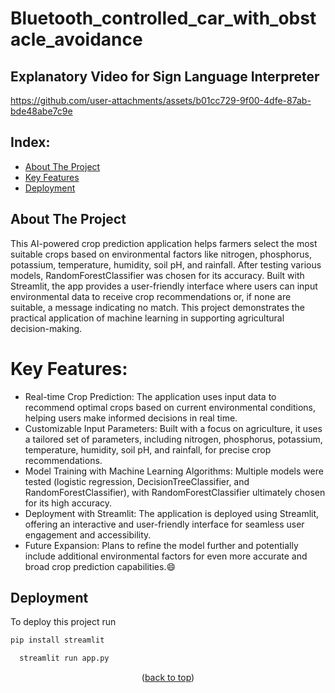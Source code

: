 
<a id="readme-top"></a>


# Bluetooth_controlled_car_with_obstacle_avoidance
## Explanatory Video for Sign Language Interpreter
https://github.com/user-attachments/assets/b01cc729-9f00-4dfe-87ab-bde48abe7c9e


## Index: 
- [About The Project](#About-The-Project)
- [Key Features](#Key-Features)
- [Deployment](#Deployment)



  
## About The Project
This AI-powered crop prediction application helps farmers select the most suitable crops based on environmental factors like nitrogen, phosphorus, potassium, temperature, humidity, soil pH, and rainfall. After testing various models, RandomForestClassifier was chosen for its accuracy. Built with Streamlit, the app provides a user-friendly interface where users can input environmental data to receive crop recommendations or, if none are suitable, a message indicating no match. This project demonstrates the practical application of machine learning in supporting agricultural decision-making.

# Key Features:
* Real-time Crop Prediction: The application uses input data to recommend optimal crops based on current environmental conditions, helping users make informed decisions in real time.
* Customizable Input Parameters: Built with a focus on agriculture, it uses a tailored set of parameters, including nitrogen, phosphorus, potassium, temperature, humidity, soil pH, and rainfall, for precise crop recommendations.
* Model Training with Machine Learning Algorithms: Multiple models were tested (logistic regression, DecisionTreeClassifier, and RandomForestClassifier), with RandomForestClassifier ultimately chosen for its high accuracy.
* Deployment with Streamlit: The application is deployed using Streamlit, offering an interactive and user-friendly interface for seamless user engagement and accessibility.
* Future Expansion: Plans to refine the model further and potentially include additional environmental factors for even more accurate and broad crop prediction capabilities.:smile:

## Deployment

To deploy this project run
```bash
pip install streamlit
```
```bash
  streamlit run app.py
```

<p align="center">(<a href="#readme-top">back to top</a>)</p>
